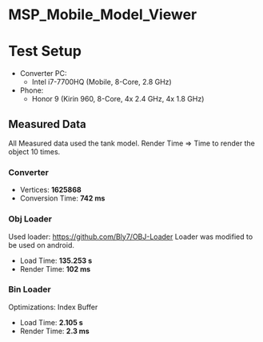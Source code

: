 # MSP_Mobile_Model_Viewer

# Test Setup
* Converter PC:
    * Intel i7-7700HQ (Mobile, 8-Core, 2.8 GHz)
* Phone:
    * Honor 9 (Kirin 960, 8-Core, 4x 2.4 GHz, 4x 1.8 GHz)

## Measured Data
All Measured data used the tank model.
Render Time => Time to render the object 10 times.

### Converter
* Vertices: **1625868**
* Conversion Time: **742 ms**

### Obj Loader
Used loader: https://github.com/Bly7/OBJ-Loader
Loader was modified to be used on android.
* Load Time: **135.253 s**
* Render Time: **102 ms**

### Bin Loader
Optimizations: Index Buffer
* Load Time: **2.105 s**
* Render Time: **2.3 ms**